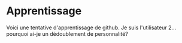 # Apprentissage


Voici une tentative d'apprentissage de github. Je suis l'utilisateur 2... pourquoi ai-je un dédoublement de personnalité?